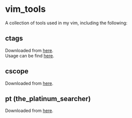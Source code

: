 **vim_tools**
=========
A collection of tools used in my vim, including the following:

**ctags**
---------
Downloaded from [here](https://sourceforge.net/projects/ctags/files/ctags/5.8/).</br>
Usage can be find [here](https://github.com/Yggdroot/vim_tools/blob/master/ctags58/ctags.html).

**cscope**
----------
Downloaded from [here](https://code.google.com/archive/p/cscope-win32/downloads).

**pt** (the_platinum_searcher)
------------------------------
Downloaded from [here](https://github.com/monochromegane/the_platinum_searcher).
